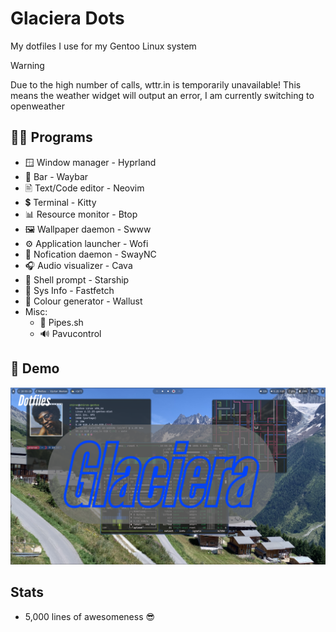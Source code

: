 # Glaciera Dots

My dotfiles I use for my Gentoo Linux system

> [!WARNING]
> Due to the high number of calls, wttr.in is temporarily unavailable!
> This means the weather widget will output an error, I am currently switching to openweather

## 🧑‍💻 Programs
- 🪟 Window manager - Hyprland
- 📏 Bar - Waybar
-  🖹 Text/Code editor - Neovim
- 💲 Terminal - Kitty
- 📊 Resource monitor - Btop
- 🖼️ Wallpaper daemon - Swww
- ⚙️ Application launcher - Wofi
- 🔔 Nofication daemon - SwayNC
- 🎧 Audio visualizer - Cava
- 🚀 Shell prompt - Starship
- 🐧 Sys Info - Fastfetch
- 🎨 Colour generator - Wallust
- Misc:
  - 🪈 Pipes.sh
  - 🔊 Pavucontrol

## 🎥 Demo

[![Watch the demo](https://github.com/Chiron8/Glaciera-Dots/blob/master/Untitled.png)](https://www.youtube.com/watch?v=iyI5Qn-g230)

## Stats

- 5,000 lines of awesomeness 😎
